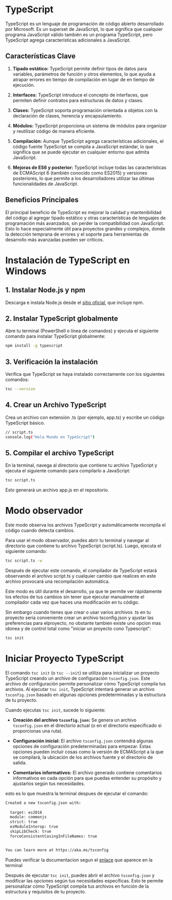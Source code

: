 # TypeScript

TypeScript es un lenguaje de programación de código abierto desarrollado por Microsoft. Es un superset de JavaScript, lo que significa que cualquier programa JavaScript válido también es un programa TypeScript, pero TypeScript agrega características adicionales a JavaScript.

## Características Clave

1. **Tipado estático:** TypeScript permite definir tipos de datos para variables, parámetros de función y otros elementos, lo que ayuda a atrapar errores en tiempo de compilación en lugar de en tiempo de ejecución.

2. **Interfaces:** TypeScript introduce el concepto de interfaces, que permiten definir contratos para estructuras de datos y clases.

3. **Clases:** TypeScript soporta programación orientada a objetos con la declaración de clases, herencia y encapsulamiento.

4. **Módulos:** TypeScript proporciona un sistema de módulos para organizar y reutilizar código de manera eficiente.

5. **Compilación:** Aunque TypeScript agrega características adicionales, el código fuente TypeScript se compila a JavaScript estándar, lo que significa que se puede ejecutar en cualquier entorno que admita JavaScript.

6. **Mejoras de ES6 y posterior:** TypeScript incluye todas las características de ECMAScript 6 (también conocido como ES2015) y versiones posteriores, lo que permite a los desarrolladores utilizar las últimas funcionalidades de JavaScript.

## Beneficios Principales

El principal beneficio de TypeScript es mejorar la calidad y mantenibilidad del código al agregar tipado estático y otras características de lenguajes de programación más avanzados, sin perder la compatibilidad con JavaScript. Esto lo hace especialmente útil para proyectos grandes y complejos, donde la detección temprana de errores y el soporte para herramientas de desarrollo más avanzadas pueden ser críticos.



# Instalación de TypeScript en Windows

## 1. Instalar Node.js y npm
Descarga e instala Node.js desde el [sitio oficial](https://nodejs.org/), que incluye npm.

## 2. Instalar TypeScript globalmente
Abre tu terminal (PowerShell o línea de comandos) y ejecuta el siguiente comando para instalar TypeScript globalmente:

```bash
npm install -g typescript
```

## 3. Verificación la instalación
Verifica que TypeScript se haya instalado correctamente con los siguientes comandos:

```bash
tsc --version
```
## 4. Crear un Archivo TypeScript
Crea un archivo con extensión .ts (por ejemplo, app.ts) y escribe un código TypeScript básico.

```bash
// script.ts
console.log("Hola Mundo en TypeScript")
```
## 5. Compilar el archivo TypeScript
En la terminal, navega al directorio que contiene tu archivo TypeScript y ejecuta el siguiente comando para compilarlo a JavaScript:

```bash
tsc script.ts
```
Esto generará un archivo app.js en el repositorio.

# Modo observador
Este modo observa los archivos TypeScript y automáticamente recompila el código cuando detecta cambios.

Para usar el modo observador, puedes abrir tu terminal y navegar al directorio que contiene tu archivo TypeScript (script.ts). Luego, ejecuta el siguiente comando:

```bash
tsc script.ts -w
```

Después de ejecutar este comando, el compilador de TypeScript estará observando el archivo script.ts y cualquier cambio que realices en este archivo provocará una recompilación automática.

Este modo es útil durante el desarrollo, ya que te permite ver rápidamente los efectos de tus cambios sin tener que ejecutar manualmente el compilador cada vez que haces una modificación en tu código.

Sin embargo cuando tienes que crear o usar varios archivos .ts en tu proyecto seria conveniente crear un archivo tsconfig.json y ajustar las preferencias para elproyecto, no obstante tambien existe uno opcion mas idonea y de control total como "iniciar un proyecto cono Typescript":

```bash
tsc init
```

# Iniciar Proyecto TypeScript
El comando `tsc init` (o `tsc --init`) se utiliza para inicializar un proyecto TypeScript creando un archivo de configuración `tsconfig.json`. Este archivo de configuración permite personalizar cómo TypeScript compila tus archivos. Al ejecutar `tsc init`, TypeScript intentará generar un archivo `tsconfig.json` basado en algunas opciones predeterminadas y la estructura de tu proyecto.

Cuando ejecutas `tsc init`, sucede lo siguiente:

- **Creación del archivo `tsconfig.json`:** Se genera un archivo `tsconfig.json` en el directorio actual (o en el directorio especificado si proporcionas una ruta).

- **Configuración inicial:** El archivo `tsconfig.json` contendrá algunas opciones de configuración predeterminadas para empezar. Estas opciones pueden incluir cosas como la versión de ECMAScript a la que se compilará, la ubicación de los archivos fuente y el directorio de salida.

- **Comentarios informativos:** El archivo generado contiene comentarios informativos en cada opción para que puedas entender su propósito y ajustarlos según tus necesidades.

esto es lo que muestra la terminal despues de ejecutar el comando:

```bash
Created a new tsconfig.json with:                                                                                       
                                                                                                                     TS 
  target: es2016
  module: commonjs
  strict: true
  esModuleInterop: true
  skipLibCheck: true
  forceConsistentCasingInFileNames: true


You can learn more at https://aka.ms/tsconfig
```

Puedes verificar la documentacion segun el [enlace](https://aka.ms/tsconfig) que aparece en la terminal


Después de ejecutar `tsc init`, puedes abrir el archivo `tsconfig.json` y modificar las opciones según tus necesidades específicas. Esto te permite personalizar cómo TypeScript compila tus archivos en función de la estructura y requisitos de tu proyecto.
